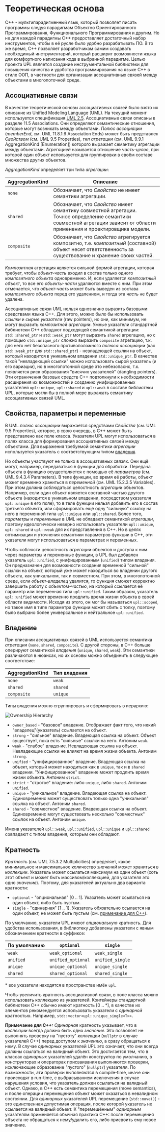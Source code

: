 ﻿# Теоретическая основа

C++ - мультипарадигменный язык, который позволяет писать программы следуя парадигмам Объектно Ориентированного Программирования, Функционального Программирования и другим. Но не для каждой парадигмы C++ предоставляет достаточный набор инструментов, чтобы в её русле было удобно разрабатывать ПО. В то же время, C++ позволяет разработчикам самим создавать необходимый инструментарий, который расширит возможности языка для комфортного написания кода в выбранной парадигме. Целью проекта UPL является создание инструментальной библиотеки для повышения качества и удобства программирования на языке C++ в стиле ООП, в частности для организации ассоциативных связей между объектами в многопоточной среде.

## Ассоциативные связи

В качестве теоретической основы ассоциативных связей было взято их описание из Unified Modeling Language (UML). На текущий момент используется спецификация [UML 2.5](https://www.omg.org/spec/UML/2.5/About-UML/). Ассоциативные связи описаны в разделе 11.5 Associations. Они определяют семантические отношения, которые могут возникать между объектами. *Полюс ассоциации* (*memberEnd*, см. UML 11.8.1.6 Association Ends) может быть представлен *Свойством* (см. UML 9.5 Properties), *тип агрегации* (см. UML 9.9.1 AggregationKind [Enumeration]) которого выражает семантику агрегации между объектами. *Агрегацией* называется отношение *часть-целое*, при которой один объект используется для группировки в своём составе множества других объектов.

*AggregationKind* определяет три типа *агрегации*:

| AggregationKind | Описание |
|-----------------|----------|
| `none`          | Обозначает, что *Свойство* не имеет семантики агрегации. |
| `shared`        | Обозначает, что *Свойство* имеет семантику совместной агрегации. <br /> Точное определение семантики совместной агрегации зависит от области применения и проектировщика модели. |
| `composite`     | Обозначает, что *Свойство* агрегируется композитно, т.е. *композитный* (составной) объект несет ответственность за существование и хранение своих частей. |

*Композитная* агрегация является сильной формой агрегации, которая требует, чтобы *объект-часть* входил в состав только одного *композитного объекта* одновременно. И, если удаляется *композитный объект*, то все его *объекты-части* удаляются вместе с ним. При этом отмечается, что *объект-часть* может быть выведен из состава *композитного объекта* перед его удалением, и тогда эта *часть* не будет удалена.

Ассоциативные связи UML нельзя однозначно выразить базовыми средствами языка C++. Для этого, можно было бы использовать *ссылки* и *сырые указатели* (raw pointers), но они, как минимум, не могут выразить *композитной агрегации*. Умные указатели стандартной библиотеки C++ обладают подходящей семантикой агрегации: `std::shared_ptr` и `std::weak_ptr` могут выразить `shared` агрегацию, но с помощью `std::unique_ptr` сложно выразить `composite` агрегацию, т.к. для него нет безопасного противоположного *полюса ассоциации* (как `std::weak_ptr` для `std::shared_ptr`) - невладеющей ссылки на объект, который находится в уникальном владении `std::unique_ptr`. В качестве такой "невладеющей ссылки" можно использовать сырой указатель (и его вариации), но в многопоточной среде это небезопасно, т.к. появляется риск образования "висячих указателей" (dangling pointers). Эти ограничения базовых средств C++ подтолкнули к необходимости расширения их возможностей и созданию унифицированных указателей `upl::unique`, `upl::shared` и `upl::weak` в составе библиотеки UPL, которые могли бы в полной мере выражать семантику ассоциативных связей UML.

## Свойства, параметры и переменные

В UML *полюс ассоциации* выражается средствами *Свойства* (см. UML 9.5 Properties), которое, в свою очередь, в C++ может быть представлено как поле класса. Указатели UPL могут использоваться в полях класса для формирования ассоциативных связей между объектами. Для выражения требуемой семантики *агрегации* используется указатель с соответствующим типом [владения](#Владение).

Но объекты участвуют не только в ассоциативных связях. Они ещё могут, например, передаваться в функции для обработки. Передача объекта в функцию осуществляется с помощью её *параметров* (см. UML 9.4.3.4 Parameters). В теле функции, во время её работы, объект может временно храниться в *переменной* (см. UML 15.2.3.5 Variables). При этом должна соблюдаться целостность *агрегации* объектов. Например, если один объект является составной частью другого объекта (находится в уникальном владении, посредством указателя `upl::unique` в его поле), то в теле функции нельзя добавить его в состав третьего объекта, или сформировать ещё одну "сильную" ссылку на него в переменной типа `upl::unique` или `upl::shared`. Более того, *параметры* и *переменные* в UML не обладают семантикой *агрегации*, поэтому идеологически неверно использовать указатели `upl::unique`, `upl::shared` и `upl::weak` для их представления в C++. Но в целях оптимизации и уточнения семантики параметров функции в C++, эти указатели могут использоваться в параметрах и переменных.

Чтобы соблюсти целостность *агрегации* объектов и доступа к ним через параметры и переменные функции, в UPL был добавлен указатель `upl::unified`, с унифицированным (`unified`) типом владения. Он предназначен для возможности создания временной "сильной" ссылки на объект, который уже может находиться во владении другого объекта, как уникальном, так и совместном. При этом, в многопоточной среде, если *объект-владелец* удалится, то функция сможет корректно завершить работу с *объектом-частью*, на который ссылается её параметр или переменная типа `upl::unified`. Таким образом, указатель `upl::unified` может временно продлить время жизни объекта в своей области видимости. Исходя из этого, он мог бы называться `upl::scoped`, но такое имя в типе параметра функции может сбить с толку, поэтому было выбрано более универсальное и нейтральное `upl::unified`.

## Владение

При описании ассоциативных связей в UML используется семантика *агрегации* (`none`, `shared`, `composite`). С другой стороны, в C++ больше оперируют семантикой *владения* (`unique`, `shared`, `weak`). Эти семантики различаются в нюансах, но их основы можно объединить в следующее соответствие:

| AggregationKind     | Тип владения     |
|---------------------|------------------|
| `none`              | `weak`           |
| `shared`            | `shared`         |
| `composite`         | `unique`         |

Типы владения можно сгруппировать и сформировать в иерархию:

![Ownership Hierarchy](../image/OwnershipHierarchy.png)

* `owner_based` - "базовое" владение. Отображает факт того, что некий "владелец"(указатель) ссылается на объект.
* `strong` - "сильное" владение. Владеющая ссылка на объект. Объект существует, пока есть "сильные" ссылки на него. Антоним `weak`.
* `weak` - "слабое" владение. Невладеющая ссылка на объект. Невладеющие ссылки не влияют на время жизни объекта. Антоним `strong`.
* `unified` - "унифицированное" владение. Владеющая ссылка на объект, который может находиться как в `unique`, так и в `shared` владении. "Унифицированное" владение может продлить время жизни объекта. Антоним `strict`.
* `strict` - "строгое" владение: либо `unique`, либо `shared`. Антоним `unified`.
* `unique` - "уникальное" владение. Владеющая ссылка на объект. Единовременно может существовать только одна "уникальная" ссылка на объект. Антоним `shared`.
* `shared` - "совместное" владение. Владеющая ссылка на объект. Единовременно могут существовать несколько "совместных" ссылок на объект. Антоним `unique`.

Имена указателей `upl::weak`, `upl::unified`, `upl::unique` и `upl::shared` совпадают с типом владения, которым они обладают.

## Кратность

*Кратность* (см. UML 7.5.3.2 Multiplicities) определяет, какое минимальное и максимальное количество *значений* может храниться в *коллекции*. Указатель может ссылаться максимум на один объект (хоть этот объект и может быть массивом/коллекцией, для указателя это одно *значение*). Поэтому, для указателей актуально два варианта кратности: 

* `optional` - "опциональная" [0 .. 1]. Указатель может ссылаться на один объект, либо быть пустым.
* `single` - "одинарная" [1 .. 1]. Указатель обязательно ссылается на один объект, не может быть пустым (см. [примечание для C++](#CppMultiplicityNote)).

По умолчанию, указатели UPL имеют *опциональную* кратность. Для удобства использования, в библиотеку добавлены указатели с явным обозначением кратности в суффиксе:

| По умолчанию |`optional`          | `single`         |
|--------------|--------------------|------------------|
| `weak`       | `weak_optional`    | `weak_single`    |
| `unified`    | `unified_optional` | `unified_single` |
| `unique`     | `unique_optional`  | `unique_single`  |
| `shared`     | `shared_optional`  | `shared_single`  |
\* все указатели находятся в пространстве имён `upl`.

Чтобы увеличить кратность ассоциативной связи, в поле класса можно использовать коллекцию из указателей. Контейнеры стандартной библиотеки C++ обычно имеют кратность [0 .. \*], в качестве их элементов рекомендуется использовать указатели с *одинарной* кратностью. Например, `std::vector<upl::unique_single<T>>`.

<a name="CppMultiplicityNote"></a>**Примечание для C++:** *Одинарная* кратность указывает, что в *коллекции* всегда должно быть одно *значение*. Это позволяет не выполнять проверку на "пустоту" *коллекции* (`nullptr` в случае указателей C++) перед доступом к *значению*, а сразу обращаться к нему. В случае *одинарных* указателей UPL это означает, что они всегда должны ссылаться на валидный объект. Это достигается тем, что в классах *одинарных* указателей удалён конструктор по умолчанию, в конструкторах и операторах присваивания выполняются проверки, исключающие образование "пустого" (`nullptr`) указателя. По возможности, эти проверки выполняются в compile-time, иначе они происходят в run-time, с выбрасыванием исключения в случае нарушения условия, что указатель должен ссылаться на валидный объект. Однако, в C++ есть семантика перемещения (move semantics), и после операции перемещения объект может оказаться в невалидном состоянии. Для *одинарных* указателей UPL перемещение (`std::move()`) - это единственная допустимая операция, после которой указатель не ссылается на валидный объект. К "перемещённым" *одинарным* указателям применяется обычная практика C++: после перемещения объекта не обращаться к нему/удалить его, либо присвоить ему новое значение.
